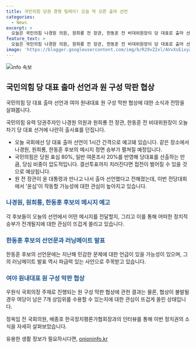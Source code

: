 ```yaml
---
title: 국민의힘 당권 경쟁 릴레이! 오늘 막 오른 출마 선언
categories:
  - News
excerpt: >
  오늘은 국민의힘 나경원 의원, 원희룡 전 장관, 한동훈 전 비대위원장이 당 대표로 출마 선언할 예정이다. 각 후보의 메시지와 정치권 현안에 대한 전망, 그리고 여야 원내대표로 나설 인물들의 원 구성 막판 협상에 대해 논의될 전망이다. 특히 당원 표심과 일반 여론조사 반영 비율 등 당 대표 선출 방식에서의 예상 가능성, 그리고 민주당의 대표 선출과 여당의 원 구성 협상에 대한 전망도 기대된다.
feature_text: >
  오늘은 국민의힘 나경원 의원, 원희룡 전 장관, 한동훈 전 비대위원장이 당 대표로 출마 선언할 예정이다. 각 후보의 메시지와 정치권 현안에 대한 전망, 그리고 여야 원내대표로 나설 인물들의 원 구성 막판 협상에 대해 논의될 전망이다. 특히 당원 표심과 일반 여론조사 반영 비율 등 당 대표 선출 방식에서의 예상 가능성, 그리고 민주당의 대표 선출과 여당의 원 구성 협상에 대한 전망도 기대된다.
image: 'https://blogger.googleusercontent.com/img/b/R29vZ2xl/AVvXsEixyZcFfHzMRdzZMjFBmAUKJYCLCGyLL1o632UiGVXcaFdKo_bkvkuCioo0uUKlGfBVcT3P84aROyZIXSBEx3Aw5nCQ3pTgDom1WDC4m8eifvWiAmWEEVb4x6G_l8C0QH225ldMjyaFvpxGEBGNO37VmDTDMHGhJPq73UglMfDca1-0aw/s1600/blogspot.png'
---
```


<p><img src="https://blogger.googleusercontent.com/img/b/R29vZ2xl/AVvXsEixyZcFfHzMRdzZMjFBmAUKJYCLCGyLL1o632UiGVXcaFdKo_bkvkuCioo0uUKlGfBVcT3P84aROyZIXSBEx3Aw5nCQ3pTgDom1WDC4m8eifvWiAmWEEVb4x6G_l8C0QH225ldMjyaFvpxGEBGNO37VmDTDMHGhJPq73UglMfDca1-0aw/s1600/blogspot.png" alt="info 속보" /></p>

<h2 data-ke-size="size26">국민의힘 당 대표 출마 선언과 원 구성 막판 협상</h2>

<p>국민의힘 당 대표 출마 선언과 여야 원내대표 원 구성 막판 협상에 대한 소식과 전망을 살펴봅니다.</p>

<p data-ke-size="size16">국민의힘 유력 당권주자인 나경원 의원과 원희룡 전 장관, 한동훈 전 비대위원장이 오늘 차기 당 대표 선거에 나란히 출사표를 던집니다.</p>

<ul>
    <li>오늘 국회에선 당 대표 출마 선언이 1시간 간격으로 예고돼 있습니다. 같은 장소에서 나경원, 원희룡, 한동훈 후보의 메시지 정면 승부가 펼쳐질 예정입니다.</li>
    <li>국민의힘은 당원 표심 80%, 일반 여론조사 20%를 반영해 당대표를 선출하는 만큼, 당심 비중이 압도적입니다. 결선투표까지 치러진다면 접전이 벌어질 수 있을 것으로 예상됩니다.</li>
    <li>원 전 장관이 윤 대통령과 만나고 나서 출마 선언했다고 전해졌는데, 이번 전당대회에서 '윤심'이 작동할 가능성에 대한 관심이 높아지고 있습니다.</li>
</ul>

<h3><span style="color: #1a5490;">나경원, 원희룡, 한동훈 후보의 메시지 예고</span></h3>

<p>각 후보들이 오늘의 선언에서 어떤 메시지를 전달할지, 그리고 이를 통해 어떠한 정치적 승부가 전개될지에 대한 관심이 뜨겁게 쏠리고 있습니다.</p>

<h3><span style="color: #1a5490;">한동훈 후보의 선언문과 러닝메이트 발표</span></h3>

<p>한동훈 후보의 선언문에는 지난해 민감한 문제에 대한 언급이 있을 가능성이 있으며, 그의 러닝메이트 발표 역시 파급력 있는 사안으로 주목받고 있습니다.</p>

<h3><span style="color: #1a5490;">여야 원내대표 원 구성 막판 협상</span></h3>

<p>우원식 국회의장 주재로 진행되는 원 구성 막판 협상에 관한 결과는 물론, 협상이 불발될 경우 여당이 남은 7개 상임위를 수용할 수 있는지에 대한 관심이 뜨겁게 쏠린 상태입니다. </p>

<p data-ke-size="size16">정옥임 전 국회의원, 배종호 한국정치평론가협회장과의 인터뷰를 통해 이번 정치권의 소식을 자세히 살펴보았습니다.</p>
유용한 생활 정보가 필요하시다면, <a href="https://onioninfo.kr" rel="dofollow">onioninfo.kr</a>



